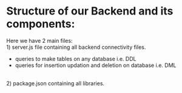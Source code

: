 # Structure of our Backend and its components:
Here we have 2 main files:
<br> 1) server.js file containing all backend connectivity files.
* queries to make tables on any database i.e. DDL
* queries for insertion updation and deletion on database i.e. DML

<br> 2) package.json containing all libraries.

